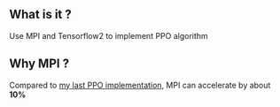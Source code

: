 ## What is it ?

Use MPI and Tensorflow2 to implement PPO algorithm

## Why MPI ?

Compared to [my last PPO implementation](https://github.com/UesugiErii/tf2-PPO-atari), MPI can accelerate by about **10%**
